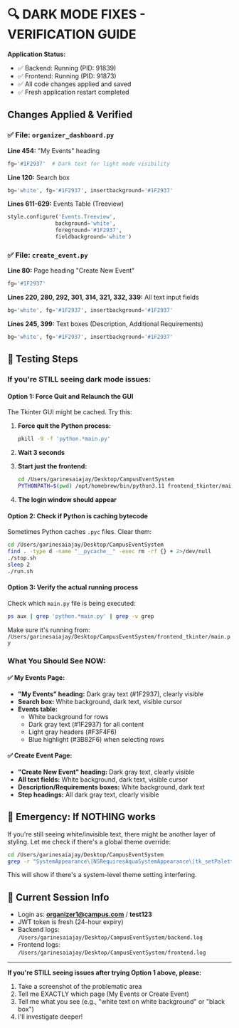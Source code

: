 # 🔍 DARK MODE FIXES - VERIFICATION GUIDE

**Application Status:**
- ✅ Backend: Running (PID: 91839)
- ✅ Frontend: Running (PID: 91873)
- ✅ All code changes applied and saved
- ✅ Fresh application restart completed

## Changes Applied & Verified

### ✅ File: `organizer_dashboard.py`
**Line 454:** "My Events" heading
```python
fg='#1F2937'  # Dark text for light mode visibility
```

**Line 120:** Search box
```python
bg='white', fg='#1F2937', insertbackground='#1F2937'
```

**Lines 611-629:** Events Table (Treeview)
```python
style.configure('Events.Treeview',
               background='white',
               foreground='#1F2937',
               fieldbackground='white')
```

### ✅ File: `create_event.py`
**Line 80:** Page heading "Create New Event"
```python
fg='#1F2937'
```

**Lines 220, 280, 292, 301, 314, 321, 332, 339:** All text input fields
```python
bg='white', fg='#1F2937', insertbackground='#1F2937'
```

**Lines 245, 399:** Text boxes (Description, Additional Requirements)
```python
bg='white', fg='#1F2937', insertbackground='#1F2937'
```

## 🧪 Testing Steps

### If you're STILL seeing dark mode issues:

#### Option 1: Force Quit and Relaunch the GUI
The Tkinter GUI might be cached. Try this:

1. **Force quit the Python process:**
   ```bash
   pkill -9 -f 'python.*main.py'
   ```

2. **Wait 3 seconds**

3. **Start just the frontend:**
   ```bash
   cd /Users/garinesaiajay/Desktop/CampusEventSystem
   PYTHONPATH=$(pwd) /opt/homebrew/bin/python3.11 frontend_tkinter/main.py &
   ```

4. **The login window should appear**

#### Option 2: Check if Python is caching bytecode
Sometimes Python caches `.pyc` files. Clear them:

```bash
cd /Users/garinesaiajay/Desktop/CampusEventSystem
find . -type d -name "__pycache__" -exec rm -rf {} + 2>/dev/null
./stop.sh
sleep 2
./run.sh
```

#### Option 3: Verify the actual running process
Check which `main.py` file is being executed:

```bash
ps aux | grep 'python.*main.py' | grep -v grep
```

Make sure it's running from:
`/Users/garinesaiajay/Desktop/CampusEventSystem/frontend_tkinter/main.py`

### What You Should See NOW:

#### ✅ My Events Page:
- **"My Events" heading:** Dark gray text (#1F2937), clearly visible
- **Search box:** White background, dark text, visible cursor
- **Events table:** 
  - White background for rows
  - Dark gray text (#1F2937) for all content
  - Light gray headers (#F3F4F6)
  - Blue highlight (#3B82F6) when selecting rows

#### ✅ Create Event Page:
- **"Create New Event" heading:** Dark gray text, clearly visible
- **All text fields:** White background, dark text, visible cursor
- **Description/Requirements boxes:** White background, dark text
- **Step headings:** All dark gray text, clearly visible

## 🔧 Emergency: If NOTHING works

If you're still seeing white/invisible text, there might be another layer of styling. Let me check if there's a global theme override:

```bash
cd /Users/garinesaiajay/Desktop/CampusEventSystem
grep -r "SystemAppearance\|NSRequiresAquaSystemAppearance\|tk_setPalette" frontend_tkinter/
```

This will show if there's a system-level theme setting interfering.

## 📱 Current Session Info
- Login as: **organizer1@campus.com** / **test123**
- JWT token is fresh (24-hour expiry)
- Backend logs: `/Users/garinesaiajay/Desktop/CampusEventSystem/backend.log`
- Frontend logs: `/Users/garinesaiajay/Desktop/CampusEventSystem/frontend.log`

---

**If you're STILL seeing issues after trying Option 1 above, please:**
1. Take a screenshot of the problematic area
2. Tell me EXACTLY which page (My Events or Create Event)
3. Tell me what you see (e.g., "white text on white background" or "black box")
4. I'll investigate deeper!
